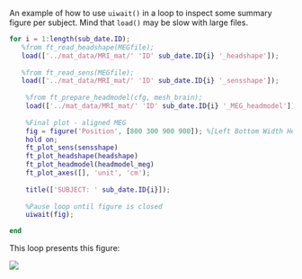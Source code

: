 An example of how to use `uiwait()` in a loop to inspect some summary figure per subject. Mind that `load()` may be slow with large files.
````Matlab
for i = 1:length(sub_date.ID);
   %from ft_read_headshape(MEGfile);
   load(['../mat_data/MRI_mat/' 'ID' sub_date.ID{i} '_headshape']);
    
   %from ft_read_sens(MEGfile);
   load(['../mat_data/MRI_mat/' 'ID' sub_date.ID{i} '_sensshape']);
    
    %from ft_prepare_headmodel(cfg, mesh_brain);
    load(['../mat_data/MRI_mat/' 'ID' sub_date.ID{i} '_MEG_headmodel']);
    
    %Final plot - aligned MEG
    fig = figure('Position', [800 300 900 900]); %[Left Bottom Width Height]
    hold on;
    ft_plot_sens(sensshape)
    ft_plot_headshape(headshape)
    ft_plot_headmodel(headmodel_meg)
    ft_plot_axes([], 'unit', 'cm');
    
    title(['SUBJECT: ' sub_date.ID{i}]);
    
    %Pause loop until figure is closed
    uiwait(fig);

end
````

This loop presents this figure:

![](https://github.com/natmegsweden/NatMEG_Wiki/blob/main/wiki_images/exampleplot1.png)